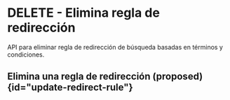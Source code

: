 # DELETE - Elimina regla de redirección

API para eliminar regla de redirección de búsqueda basadas en términos y condiciones.

## Elimina una regla de redirección <format style="superscript" color="Yellow">(proposed)</format> {id="update-redirect-rule"}

<api-endpoint openapi-path="search-management.yaml" endpoint="/search/management/v1/stores/{storeId}/rules/redirect/{ruleId}" method="DELETE" >
    
</api-endpoint>